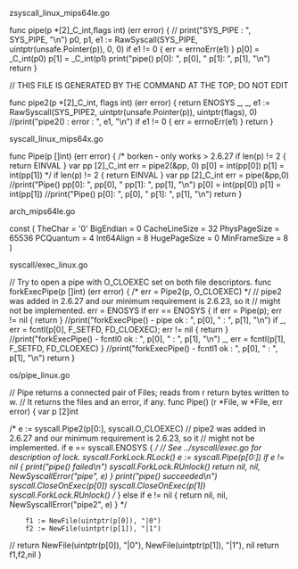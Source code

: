 zsyscall_linux_mips64le.go

func pipe(p *[2]_C_int,flags int) (err error) {
//      print("SYS_PIPE : ", SYS_PIPE, "\n")
        p0, p1, e1 := RawSyscall(SYS_PIPE, uintptr(unsafe.Pointer(p)), 0, 0)
        if e1 != 0 {
                err = errnoErr(e1)
        }
        p[0] = _C_int(p0)
        p[1] = _C_int(p1)
        print("pipe() p[0]: ", p[0], " p[1]: ", p[1], "\n")
        return
}

// THIS FILE IS GENERATED BY THE COMMAND AT THE TOP; DO NOT EDIT

func pipe2(p *[2]_C_int, flags int) (err error) {
        return ENOSYS
        _, _, e1 := RawSyscall(SYS_PIPE2, uintptr(unsafe.Pointer(p)), uintptr(flags), 0)
//print("pipe2() : error : ", e1, "\n")
        if e1 != 0 {
                err = errnoErr(e1)
        }
        return
}

syscall_linux_mips64x.go


func Pipe(p []int) (err error) {
/* borken - only works  > 2.6.27
        if len(p) != 2 {
                return EINVAL
        }
        var pp [2]_C_int
        err = pipe2(&pp, 0)
        p[0] = int(pp[0])
        p[1] = int(pp[1])
*/
        if len(p) != 2 {
                return EINVAL
        }
        var pp [2]_C_int
        err = pipe(&pp,0)
//print("Pipe() pp[0]: ", pp[0], " pp[1]: ", pp[1], "\n")
        p[0] = int(pp[0])
        p[1] = int(pp[1])
//print("Pipe() p[0]: ", p[0], " p[1]: ", p[1], "\n")
        return
}


arch_mips64le.go

const (
        TheChar       = '0'
        BigEndian     = 0
        CacheLineSize = 32
        PhysPageSize  = 65536
        PCQuantum     = 4
        Int64Align    = 8
        HugePageSize  = 0
        MinFrameSize  = 8
)


syscall/exec_linux.go

// Try to open a pipe with O_CLOEXEC set on both file descriptors.
func forkExecPipe(p []int) (err error) {
/*
        err = Pipe2(p, O_CLOEXEC)
*/
        // pipe2 was added in 2.6.27 and our minimum requirement is 2.6.23, so it
        // might not be implemented.
        err = ENOSYS
        if err == ENOSYS {
                if err = Pipe(p); err != nil {
                        return
                }
//print("forkExecPipe() - pipe ok : ", p[0], " : ", p[1], "\n")
                if _, err = fcntl(p[0], F_SETFD, FD_CLOEXEC); err != nil {
                        return
                }
//print("forkExecPipe() - fcntl0 ok : ", p[0], " : ", p[1], "\n")
                _, err = fcntl(p[1], F_SETFD, FD_CLOEXEC)
        }
//print("forkExecPipe() - fcntl1 ok : ", p[0], " : ", p[1], "\n")
        return
}

os/pipe_linux.go

// Pipe returns a connected pair of Files; reads from r return bytes written to w.
// It returns the files and an error, if any.
func Pipe() (r *File, w *File, err error) {
        var p [2]int

/*
        e := syscall.Pipe2(p[0:], syscall.O_CLOEXEC)
        // pipe2 was added in 2.6.27 and our minimum requirement is 2.6.23, so it
        // might not be implemented.
        if e == syscall.ENOSYS {
*/
                // See ../syscall/exec.go for description of lock.
                syscall.ForkLock.RLock()
                e := syscall.Pipe(p[0:])
                if e != nil {
print("pipe() failed\n")
                        syscall.ForkLock.RUnlock()
                        return nil, nil, NewSyscallError("pipe", e)
                }
print("pipe() succeeded\n")
                syscall.CloseOnExec(p[0])
                syscall.CloseOnExec(p[1])
                syscall.ForkLock.RUnlock()
/*
        } else if e != nil {
                return nil, nil, NewSyscallError("pipe2", e)
        }
*/

        f1 := NewFile(uintptr(p[0]), "|0")
        f2 := NewFile(uintptr(p[1]), "|1")

//      return NewFile(uintptr(p[0]), "|0"), NewFile(uintptr(p[1]), "|1"), nil
        return f1,f2,nil
}



